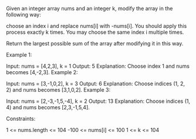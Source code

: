 Given an integer array nums and an integer k, modify the array in the following way:

choose an index i and replace nums[i] with -nums[i].
You should apply this process exactly k times. You may choose the same index i multiple times.

Return the largest possible sum of the array after modifying it in this way.

 

Example 1:

Input: nums = [4,2,3], k = 1
Output: 5
Explanation: Choose index 1 and nums becomes [4,-2,3].
Example 2:

Input: nums = [3,-1,0,2], k = 3
Output: 6
Explanation: Choose indices (1, 2, 2) and nums becomes [3,1,0,2].
Example 3:

Input: nums = [2,-3,-1,5,-4], k = 2
Output: 13
Explanation: Choose indices (1, 4) and nums becomes [2,3,-1,5,4].
 

Constraints:

1 <= nums.length <= 104
-100 <= nums[i] <= 100
1 <= k <= 104
